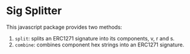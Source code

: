 # Sig Splitter

This javascript package provides two methods:

1. `split`: splits an ERC1271 signature into its components, v, r and s.
1. `combine`: combines component hex strings into an ERC1271 signature.
